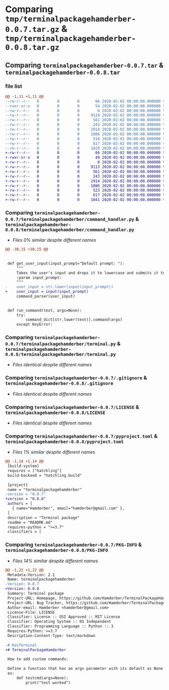 # Comparing `tmp/terminalpackagehamderber-0.0.7.tar.gz` & `tmp/terminalpackagehamderber-0.0.8.tar.gz`

## Comparing `terminalpackagehamderber-0.0.7.tar` & `terminalpackagehamderber-0.0.8.tar`

### file list

```diff
@@ -1,11 +1,11 @@
--rw-r--r--   0        0        0       66 2020-02-02 00:00:00.000000 terminalpackagehamderber-0.0.7/.gitattributes
--rwxr-xr-x   0        0        0       54 2020-02-02 00:00:00.000000 terminalpackagehamderber-0.0.7/run.cmd
--rw-r--r--   0        0        0        0 2020-02-02 00:00:00.000000 terminalpackagehamderber-0.0.7/terminalpackagehamderber/__init__.py
--rw-r--r--   0        0        0     9124 2020-02-02 00:00:00.000000 terminalpackagehamderber-0.0.7/terminalpackagehamderber/command_handler.py
--rw-r--r--   0        0        0      561 2020-02-02 00:00:00.000000 terminalpackagehamderber-0.0.7/terminalpackagehamderber/terminal.py
--rw-r--r--   0        0        0      243 2020-02-02 00:00:00.000000 terminalpackagehamderber-0.0.7/terminalpackagehamderber/terminal_settings.py
--rw-r--r--   0        0        0     2914 2020-02-02 00:00:00.000000 terminalpackagehamderber-0.0.7/.gitignore
--rw-r--r--   0        0        0     1086 2020-02-02 00:00:00.000000 terminalpackagehamderber-0.0.7/LICENSE
--rw-r--r--   0        0        0      510 2020-02-02 00:00:00.000000 terminalpackagehamderber-0.0.7/README.md
--rw-r--r--   0        0        0      617 2020-02-02 00:00:00.000000 terminalpackagehamderber-0.0.7/pyproject.toml
--rw-r--r--   0        0        0     1028 2020-02-02 00:00:00.000000 terminalpackagehamderber-0.0.7/PKG-INFO
+-rw-r--r--   0        0        0       66 2020-02-02 00:00:00.000000 terminalpackagehamderber-0.0.8/.gitattributes
+-rwxr-xr-x   0        0        0       49 2020-02-02 00:00:00.000000 terminalpackagehamderber-0.0.8/run.cmd
+-rw-r--r--   0        0        0        0 2020-02-02 00:00:00.000000 terminalpackagehamderber-0.0.8/terminalpackagehamderber/__init__.py
+-rw-r--r--   0        0        0     9113 2020-02-02 00:00:00.000000 terminalpackagehamderber-0.0.8/terminalpackagehamderber/command_handler.py
+-rw-r--r--   0        0        0      561 2020-02-02 00:00:00.000000 terminalpackagehamderber-0.0.8/terminalpackagehamderber/terminal.py
+-rw-r--r--   0        0        0      243 2020-02-02 00:00:00.000000 terminalpackagehamderber-0.0.8/terminalpackagehamderber/terminal_settings.py
+-rw-r--r--   0        0        0     2914 2020-02-02 00:00:00.000000 terminalpackagehamderber-0.0.8/.gitignore
+-rw-r--r--   0        0        0     1086 2020-02-02 00:00:00.000000 terminalpackagehamderber-0.0.8/LICENSE
+-rw-r--r--   0        0        0      523 2020-02-02 00:00:00.000000 terminalpackagehamderber-0.0.8/README.md
+-rw-r--r--   0        0        0      617 2020-02-02 00:00:00.000000 terminalpackagehamderber-0.0.8/pyproject.toml
+-rw-r--r--   0        0        0     1041 2020-02-02 00:00:00.000000 terminalpackagehamderber-0.0.8/PKG-INFO
```

### Comparing `terminalpackagehamderber-0.0.7/terminalpackagehamderber/command_handler.py` & `terminalpackagehamderber-0.0.8/terminalpackagehamderber/command_handler.py`

 * *Files 0% similar despite different names*

```diff
@@ -30,15 +30,15 @@
 
 
 def get_user_input(input_prompt="Default prompt: "):
     """
     Takes the user's input and drops it to lowercase and submits it to the command parser
     :param input_prompt:
     """
-    user_input = str.lower(input(input_prompt))
+    user_input = input(input_prompt)
     command_parser(user_input)
 
 
 def run_command(text, args=None):
     try:
         command_dict[str.lower(text)].command(args)
     except KeyError:
```

### Comparing `terminalpackagehamderber-0.0.7/terminalpackagehamderber/terminal.py` & `terminalpackagehamderber-0.0.8/terminalpackagehamderber/terminal.py`

 * *Files identical despite different names*

### Comparing `terminalpackagehamderber-0.0.7/.gitignore` & `terminalpackagehamderber-0.0.8/.gitignore`

 * *Files identical despite different names*

### Comparing `terminalpackagehamderber-0.0.7/LICENSE` & `terminalpackagehamderber-0.0.8/LICENSE`

 * *Files identical despite different names*

### Comparing `terminalpackagehamderber-0.0.7/pyproject.toml` & `terminalpackagehamderber-0.0.8/pyproject.toml`

 * *Files 1% similar despite different names*

```diff
@@ -1,14 +1,14 @@
 [build-system]
 requires = ["hatchling"]
 build-backend = "hatchling.build"
 
 [project]
 name = "terminalpackagehamderber"
-version = "0.0.7"
+version = "0.0.8"
 authors = [
   { name="Hamderber", email="hamderber@gmail.com" },
 ]
 description = "Terminal package"
 readme = "README.md"
 requires-python = ">=3.7"
 classifiers = [
```

### Comparing `terminalpackagehamderber-0.0.7/PKG-INFO` & `terminalpackagehamderber-0.0.8/PKG-INFO`

 * *Files 14% similar despite different names*

```diff
@@ -1,22 +1,22 @@
 Metadata-Version: 2.1
 Name: terminalpackagehamderber
-Version: 0.0.7
+Version: 0.0.8
 Summary: Terminal package
 Project-URL: Homepage, https://github.com/Hamderber/TerminalPackageHamderber
 Project-URL: Bug Tracker, https://github.com/Hamderber/TerminalPackageHamderber/issues
 Author-email: Hamderber <hamderber@gmail.com>
 License-File: LICENSE
 Classifier: License :: OSI Approved :: MIT License
 Classifier: Operating System :: OS Independent
 Classifier: Programming Language :: Python :: 3
 Requires-Python: >=3.7
 Description-Content-Type: text/markdown
 
-# KevTerminal
+# TerminalPackageHamderber
 
 How to add custom commands:
 
 Define a function that has an args parameter with its default as None.
 ex:
     def testcmd(args=None):
         print("test worked")
```

